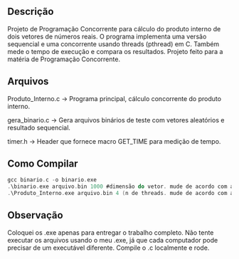 ## Descrição

Projeto de Programação Concorrente para cálculo do produto interno de dois vetores de números reais. O programa implementa uma versão sequencial e uma concorrente usando threads (pthread) em C. Também mede o tempo de execução e compara os resultados.
Projeto feito para a matéria de Programação Concorrente.

## Arquivos

Produto_Interno.c → Programa principal, cálculo concorrente do produto interno.

gera_binario.c → Gera arquivos binários de teste com vetores aleatórios e resultado sequencial.

timer.h → Header que fornece macro GET_TIME para medição de tempo.

## Como Compilar
```C
gcc binario.c -o binario.exe
.\binario.exe arquivo.bin 1000 #dimensão do vetor. mude de acordo com a necessidade)
.\Produto_Interno.exe arquivo.bin 4 (n de threads. mude de acordo com a necessidade)
```

## Observação

Coloquei os .exe apenas para entregar o trabalho completo.
Não tente executar os arquivos usando o meu .exe, já que cada computador pode precisar de um executável diferente. Compile o .c localmente e rode.
